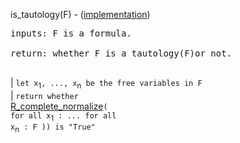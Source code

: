 is\_tautology(F) - ([implementation](http://code.google.com/p/aic-expresso/source/browse/trunk/src/main/java/com/sri/ai/grinder/library/equality/cardinality/direct/core/IsTautology.java))
<pre>
inputs: F is a formula.<br>
return: whether F is a tautology(F)or not.<br>
</pre>
| `let x`<sub>1</sub>`, ..., x`<sub>n</sub>` be the free variables in F`<br>
| <code>return whether </code><a href='RewriterCompleteNormalize.md'>R_complete_normalize</a><code>( for all x</code><sub>1</sub><code> : ... for all x</code><sub>n</sub><code> : F )) is "True"</code><br>